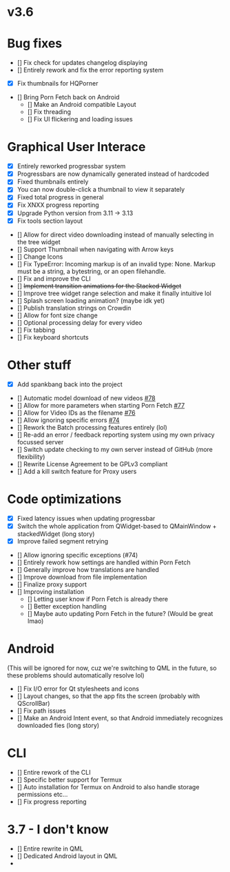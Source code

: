 # v3.6


# Bug fixes
- [] Fix check for updates changelog displaying
- [] Entirely rework and fix the error reporting system
- [x] Fix thumbnails for HQPorner
- [] Bring Porn Fetch back on Android
  - [] Make an Android compatible Layout
  - [] Fix threading
  - [] Fix UI flickering and loading issues

# Graphical User Interace
- [x] Entirely reworked progressbar system
- [x] Progressbars are now dynamically generated instead of hardcoded
- [x] Fixed thumbnails entirely
- [x] You can now double-click a thumbnail to view it separately
- [x] Fixed total progress in general
- [x] Fix XNXX progress reporting
- [x] Upgrade Python version from 3.11 -> 3.13
- [x] Fix tools section layout
- [] Allow for direct video downloading instead of manually selecting in the tree widget
- [] Support Thumbnail when navigating with Arrow keys
- [] Change Icons
- [] Fix TypeError: Incoming markup is of an invalid type: None. Markup must be a string, a bytestring, or an open filehandle.
- [] Fix and improve the CLI
- [] ~~Implement transition animations for the Stacked Widget~~
- [] Improve tree widget range selection and make it finally intuitive lol
- [] Splash screen loading animation? (maybe idk yet)
- [] Publish translation strings on Crowdin 
- [] Allow for font size change
- [] Optional processing delay for every video
- [] Fix tabbing
- [] Fix keyboard shortcuts

# Other stuff
- [x] Add spankbang back into the project
- [] Automatic model download of new videos [#78](https://github.com/EchterAlsFake/Porn_Fetch/issues/78)
- [] Allow for more parameters when starting Porn Fetch [#77](https://github.com/EchterAlsFake/Porn_Fetch/issues/77)
- [] Allow for Video IDs as the filename [#76](https://github.com/EchterAlsFake/Porn_Fetch/issues/76)
- [] Allow ignoring specific errors [#74](https://github.com/EchterAlsFake/Porn_Fetch/issues/74)
- [] Rework the Batch processing features entirely (lol)
- [] Re-add an error / feedback reporting system using my own privacy focussed server
- [] Switch update checking to my own server instead of GitHub (more flexibility)
- [] Rewrite License Agreement to be GPLv3 compliant
- [] Add a kill switch feature for Proxy users

# Code optimizations
- [x] Fixed latency issues when updating progressbar
- [x] Switch the whole application from QWidget-based to QMainWindow + stackedWidget (long story)
- [x] Improve failed segment retrying
- [] Allow ignoring specific exceptions (#74)
- [] Entirely rework how settings are handled within Porn Fetch
- [] Generally improve how translations are handled
- [] Improve download from file implementation
- [] Finalize proxy support
- [] Improving installation
  - [] Letting user know if Porn Fetch is already there
  - [] Better exception handling
  - [] Maybe auto updating Porn Fetch in the future? (Would be great lmao)

# Android
(This will be ignored for now, cuz we're switching to QML in the future, so these problems should automatically resolve lol)
- [] Fix I/O error for Qt stylesheets and icons
- [] Layout changes, so that the app fits the screen (probably with QScrollBar)
- [] Fix path issues
- [] Make an Android Intent event, so that Android immediately recognizes downloaded fies (long story)

# CLI
- [] Entire rework of the CLI
- [] Specific better support for Termux
- [] Auto installation for Termux on Android to also handle storage permissions etc...
- [] Fix progress reporting


# 3.7 - I don't know
- [] Entire rewrite in QML
- [] Dedicated Android layout in QML
- 
